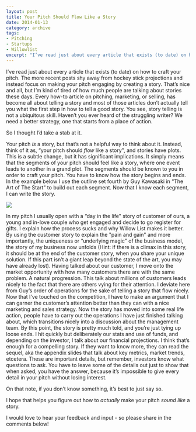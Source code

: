 ```yaml
---
layout: post
title: Your Pitch Should Flow Like a Story
date: 2014-01-13
category: archive
tags:
- Pitching
- Startups
- Willowlist
excerpt: "I’ve read just about every article that exists (to date) on how to craft your pitch. The more recent posts shy away from hockey stick projections and instead focus on making your pitch engaging by creating a story. That’s nice and all, but..."
---
```


I’ve read just about every article that exists (to date) on how to craft your pitch. The more recent posts shy away from hockey stick projections and instead focus on making your pitch engaging by creating a story. That’s nice and all, but I’m kind of tired of how much people are talking about stories these days. Every how-to article on pitching, marketing, or selling, has become all about telling a story and most of those articles don’t actually tell you what the first step in how to tell a good story. You see, story telling is not a ubiquitous skill. Haven’t you ever heard of the struggling writer? We need a better strategy, one that starts from a place of action.

So I thought I’d take a stab at it.

Your pitch _is_ a story, but that’s not a helpful way to think about it. Instead, think of it as, “your pitch should _flow_ like a story", and stories have plots. This is a subtle change, but it has significant implications. It simply means that the segments of your pitch should feel like a story, where one event leads to another in a grand plot. The segments should be known to you in order to craft your pitch. You have to know how the story begins and ends. In the example below I use the outline set fourth by Guy Kawasaki in “The Art of The Start" to build out each segment. Now that I know each segment, I can write the story.

![](http://postachio-images.s3-website-us-east-1.amazonaws.com/357b9a078a599b955d8ae995b8346a0b.jpg)

In my pitch I usually open with a “day in the life" story of customer of ours, a young and in-love couple who get engaged and decide to go register for gifts. I explain how the process sucks and why Willow List makes it better. By using the customer story to explain the "pain and gain" and more importantly, the uniqueness or “underlying magic" of the business model, the story of my business now unfolds (Hint: if there is a climax in this story, it should be at the end of the customer story, when you share your unique solution. If this part isn’t a giant leap beyond the state of the art, you may have already lost). Having talked about our customer, I move onto the market opportunity with how many customers there are with the same problem. A natural progression. This talk about millions of customers leads nicely to the fact that there are others vying for their attention. I deviate here from Guy’s order of operations for the sake of telling a story that flow nicely. Now that I’ve touched on the competition, I have to make an argument that I can garner the customer’s attention better than they can with a nice marketing and sales strategy. Now the story has moved into some real life action, people have to carry out the operations I have just finished talking about, which transitions nicely into a discussion about the management team. By this point, the story is pretty much told, and you’re just tying up loose ends. I hit quickly but deliberately our stats and use of funds, and depending on the investor, I talk about our financial projections. I think that’s enough for a compelling story. If they want to know more, they can read the sequel, aka the appendix slides that talk about key metrics, market trends, etcetera. These are important details, but remember, investors know what questions to ask. You have to leave some of the details out just to show that when asked, you have the answer, because it’s impossible to give every detail in your pitch without losing interest.

On that note, if you don’t know something, it’s best to just say so.

I hope that helps you figure out how to _actually_ make your pitch _sound like_ a story.

I would love to hear your feedback and input - so please share in the comments below!
